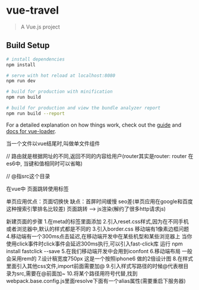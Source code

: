 # vue-travel

> A Vue.js project

## Build Setup

``` bash
# install dependencies
npm install

# serve with hot reload at localhost:8080
npm run dev

# build for production with minification
npm run build

# build for production and view the bundle analyzer report
npm run build --report
```

For a detailed explanation on how things work, check out the [guide](http://vuejs-templates.github.io/webpack/) and [docs for vue-loader](http://vuejs.github.io/vue-loader).

当一个文件以vue结尾时,叫做单文件组件

// 路由就是根据网址的不同,返回不同的内容给用户(router其实是router: router 在es6中, 当键和值相同时可以省略)

// @指src这个目录

在vue中 页面跳转使用标签<router-link to="/list"></router-link>

单页应用优点：页面切换快 缺点：首屏时间缓慢 seo差(单页应用在google和百度这种搜索引擎排名比较差)
页面跳转 --> js渲染(解约了很多http请求js)


新建页面的步骤
1.在meta的标签里面添加
<meta name="viewport" content="width=device-width,initial-scale=1.0,minimum-scale=1.0, maximum-scale=1.0,
    user-scalable=no">
2.引入reset.css样式,因为在不同手机或者浏览器中,默认的样式都是不同的
3.引入border.css 移动端有1像素边框问题
4.移动端有一个300ms点击延迟,在移动端开发中在某些机型和某些浏览器上
当你使用click事件时click事件会延迟300ms执行,可以引入fast-click库
运行 npm install fastclick --save 
5.在我们移动端开发中会用到iconfont
6.移动端布局 一般会采用rem的
7.设计稿宽度750px 这是一个按照iphone6 做的2倍设计图
8.在样式里面引入其他css文件,import前面需要加@
9.引入样式写路径的时候@代表根目录为src,需要在@前面加~
10.将某个路径用符号代替,找到webpack.base.config.js里面resolve下面有一个alias属性(需要重启下服务器)